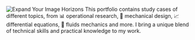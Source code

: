 ![Expand Your Image Horizons](https://github.com/d-arosemena/portfolio/assets/72526431/7264e8ef-e037-44cc-9ae7-2243f326a97f)
This portfolio contains study cases of different topics, from 📊 operational research, 🔧 mechanical design, 📈 differential equations, 🌊 fluids mechanics and more.
I bring a unique blend of technical skills and practical knowledge to my work.
